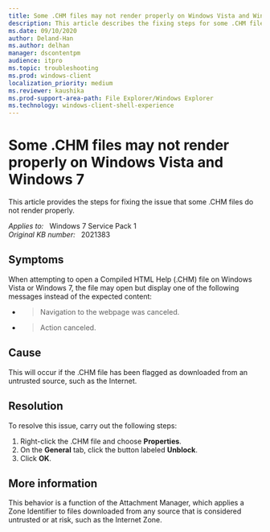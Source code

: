 ```yaml
---
title: Some .CHM files may not render properly on Windows Vista and Windows 7
description: This article describes the fixing steps for some .CHM file not render properly.
ms.date: 09/10/2020
author: Deland-Han
ms.author: delhan 
manager: dscontentpm
audience: itpro
ms.topic: troubleshooting
ms.prod: windows-client
localization_priority: medium
ms.reviewer: kaushika
ms.prod-support-area-path: File Explorer/Windows Explorer
ms.technology: windows-client-shell-experience
---
```

# Some .CHM files may not render properly on Windows Vista and Windows 7

This article provides the steps for fixing the issue that some .CHM files do not render properly.

_Applies to:_ &nbsp; Windows 7 Service Pack 1  
_Original KB number:_ &nbsp; 2021383

## Symptoms

When attempting to open a Compiled HTML Help (.CHM) file on Windows Vista or Windows 7, the file may open but display one of the following messages instead of the expected content:

- > Navigation to the webpage was canceled.
- > Action canceled.

## Cause

This will occur if the .CHM file has been flagged as downloaded from an untrusted source, such as the Internet.

## Resolution

To resolve this issue, carry out the following steps:

1. Right-click the .CHM file and choose **Properties**.
2. On the **General** tab, click the button labeled **Unblock**.
3. Click **OK**.

## More information

This behavior is a function of the Attachment Manager, which applies a Zone Identifier to files downloaded from any source that is considered untrusted or at risk, such as the Internet Zone.
